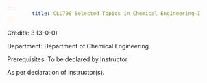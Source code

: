 ```yaml
---
        title: CLL798 Selected Topics in Chemical Engineering-I
---
```

Credits: 3 (3-0-0)

Department: Department of Chemical Engineering

Prerequisites: To be declared by Instructor

As per declaration of instructor(s).